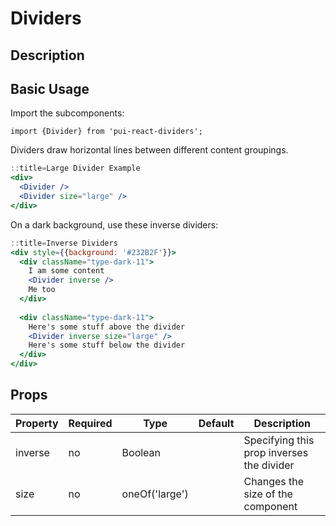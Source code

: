 # Dividers

## Description

## Basic Usage

Import the subcomponents:

```
import {Divider} from 'pui-react-dividers';
```

Dividers draw horizontal lines between different content groupings.

```jsx
::title=Large Divider Example
<div>
  <Divider />
  <Divider size="large" />
</div>
```

On a dark background, use these inverse dividers:

```jsx
::title=Inverse Dividers
<div style={{background: '#232B2F'}}>
  <div className="type-dark-11">
    I am some content
    <Divider inverse />
    Me too
  </div>
  
  <div className="type-dark-11">
    Here's some stuff above the divider
    <Divider inverse size="large" />
    Here's some stuff below the divider
  </div>
</div>
```

## Props

Property | Required | Type | Default | Description
---------|----------|------|---------|------------
inverse | no | Boolean        | | Specifying this prop inverses the divider
size    | no | oneOf('large') | | Changes the size of the component
